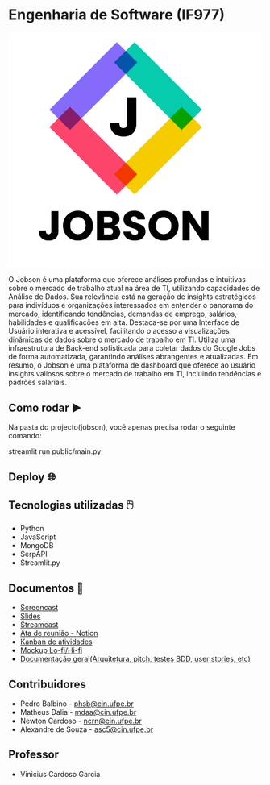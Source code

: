 # Engenharia de Software (IF977)

<div style="text-align:center;">
  <img src="./public/assets/images/JobsonReadme.png" alt="Jobson Logo" width="600px">
</div>

O Jobson é uma plataforma que oferece análises profundas e intuitivas sobre o mercado de trabalho atual na área de TI, utilizando capacidades de Análise de Dados. Sua relevância está na geração de insights estratégicos para indivíduos e organizações interessados em entender o panorama do mercado, identificando tendências, demandas de emprego, salários, habilidades e qualificações em alta. Destaca-se por uma Interface de Usuário interativa e acessível, facilitando o acesso a visualizações dinâmicas de dados sobre o mercado de trabalho em TI. Utiliza uma infraestrutura de Back-end sofisticada para coletar dados do Google Jobs de forma automatizada, garantindo análises abrangentes e atualizadas. Em resumo, o Jobson é uma plataforma de dashboard que oferece ao usuário insights valiosos sobre o mercado de trabalho em TI, incluindo tendências e padrões salariais.

## Como rodar ▶️

Na pasta do projecto(jobson), você apenas precisa rodar o seguinte comando:

streamlit run public/main.py

## Deploy 🌐

## Tecnologias utilizadas 🖱️

- Python
- JavaScript
- MongoDB
- SerpAPI
- Streamlit.py

## Documentos 📂

- [Screencast](https://youtu.be/0XH34_hMM54)
- [Slides](./documents/Jobson%20-%20Apresenta%C3%A7%C3%A3o%20Final.pdf)
- [Streamcast](https://youtu.be/0XH34_hMM54)
- [Ata de reunião - Notion](https://www.notion.so/Ata-de-Reuni-es-700e75ce3b2c4d36ac9c41f08066ff41)
- [Kanban de atividades](https://www.notion.so/Kanban-de-Atividades-32471482a8cd4ec5901a6908acdfe7d2)
- [Mockup Lo-fi/Hi-fi](https://www.figma.com/file/HB0jNKlTy2wOI7S3GFn9yn/Untitled?type=design&mode=design&t=qA5D5OFgqY0cPSII-0)
- [Documentação geral(Arquitetura, pitch, testes BDD, user stories, etc)](https://www.notion.so/Informa-es-Do-Projeto-33cfcd05bbb9438cb7bdaf999bb07874)

## Contribuidores

- Pedro Balbino - phsb@cin.ufpe.br
- Matheus Dalia - mdaa@cin.ufpe.br
- Newton Cardoso - ncrn@cin.ufpe.br
- Alexandre de Souza - asc5@cin.ufpe.br

## Professor

- Vinicius Cardoso Garcia
